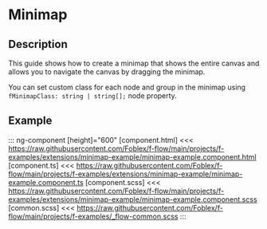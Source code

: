 ﻿# Minimap

## Description

This guide shows how to create a minimap that shows the entire canvas and allows you to navigate the canvas by dragging the minimap.

You can set custom class for each node and group in the minimap using `fMinimapClass: string | string[];` node property.

## Example

::: ng-component <minimap-example></minimap-example> [height]="600"
[component.html] <<< https://raw.githubusercontent.com/Foblex/f-flow/main/projects/f-examples/extensions/minimap-example/minimap-example.component.html
[component.ts] <<< https://raw.githubusercontent.com/Foblex/f-flow/main/projects/f-examples/extensions/minimap-example/minimap-example.component.ts
[component.scss] <<< https://raw.githubusercontent.com/Foblex/f-flow/main/projects/f-examples/extensions/minimap-example/minimap-example.component.scss
[common.scss] <<< https://raw.githubusercontent.com/Foblex/f-flow/main/projects/f-examples/_flow-common.scss
:::



